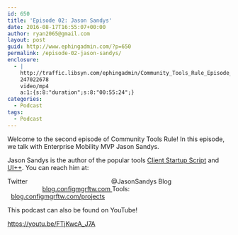 ```yaml
---
id: 650
title: 'Episode 02: Jason Sandys'
date: 2016-08-17T16:55:07+00:00
author: ryan2065@gmail.com
layout: post
guid: http://www.ephingadmin.com/?p=650
permalink: /episode-02-jason-sandys/
enclosure:
  - |
    http://traffic.libsyn.com/ephingadmin/Community_Tools_Rule_Episode_2.mp4
    247022678
    video/mp4
    a:1:{s:8:"duration";s:8:"00:55:24";}
categories:
  - Podcast
tags:
  - Podcast
---
```

Welcome to the second episode of Community Tools Rule! In this episode, we talk with Enterprise Mobility MVP Jason Sandys.

Jason Sandys is the author of the popular tools <a href="http://blog.configmgrftw.com/configmgr-client-startup-script/">Client Startup Script</a> and <a href="http://blog.configmgrftw.com/uiplusplus/">UI++</a>. You can reach him at:

Twitter                                                @JasonSandys
Blog                                                     <a href="http://blog.configmgrftw.com/">blog.configmgrftw.com
</a>Tools:                                                  <a href="http://blog.configmgrftw.com/projects/">blog.configmgrftw.com/projects</a>

This podcast can also be found on YouTube!

https://youtu.be/FTjKwcA_J7A